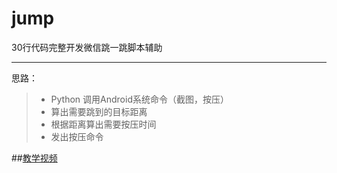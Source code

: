 # jump
30行代码完整开发微信跳一跳脚本辅助

------
思路：
> * Python 调用Android系统命令（截图，按压）
> * 算出需要跳到的目标距离
> * 根据距离算出需要按压时间
> * 发出按压命令


##[教学视频](https://vd3.bdstatic.com/mda-ia7ybav3rayymck2/mda-ia7ybav3rayymck2.mp4?playlist=%5B%22hd%22%2C%22sc%22%5D&auth_key=1521986729-0-0-49a1aed8a4e8ae5b456c8c636f80f2fb&bcevod_channel=searchbox_feed)
